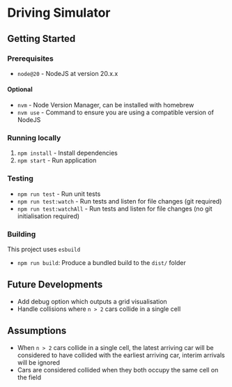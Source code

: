 # Driving Simulator

## Getting Started

### Prerequisites

- `node@20` - NodeJS at version 20.x.x

#### Optional

- `nvm` - Node Version Manager, can be installed with homebrew
- `nvm use` - Command to ensure you are using a compatible version of NodeJS

### Running locally

1. `npm install` - Install dependencies
2. `npm start` - Run application

### Testing

- `npm run test` - Run unit tests
- `npm run test:watch` - Run tests and listen for file changes (git required)
- `npm run test:watchAll` - Run tests and listen for file changes (no git initialisation required)

### Building

This project uses `esbuild`

- `npm run build`: Produce a bundled build to the `dist/` folder

## Future Developments

- Add debug option which outputs a grid visualisation
- Handle collisions where `n > 2` cars collide in a single cell

## Assumptions

- When `n > 2` cars collide in a single cell, the latest arriving car will be considered to have collided with the earliest arriving car, interim arrivals will be ignored
- Cars are considered collided when they both occupy the same cell on the field
